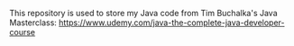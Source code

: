 This repository is used to store my Java code from Tim Buchalka's Java Masterclass: https://www.udemy.com/java-the-complete-java-developer-course

